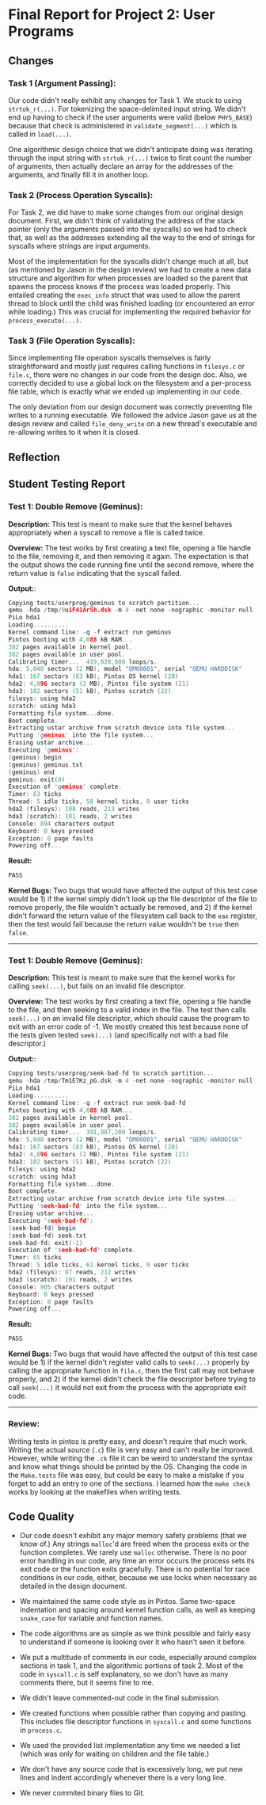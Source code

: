 Final Report for Project 2: User Programs
=========================================

## Changes

### Task 1 (Argument Passing):

Our code didn't really exhibit any changes for Task 1.  We stuck to using `strtok_r(...)`.  For tokenizing the space-delimited input string.  We didn't end up having to check if the user arguments were valid (below `PHYS_BASE`) because that check is administered in `validate_segment(...)` which is called in `load(...)`.

One algorithmic design choice that we didn't anticipate doing was iterating through the input string with `strtok_r(...)` twice to first count the number of arguments, then actually declare an array for the addresses of the arguments, and finally fill it in another loop.

### Task 2 (Process Operation Syscalls):

For Task 2, we did have to make some changes from our original design document.  First, we didn't think of validating the address of the stack pointer (only the arguments passed into the syscalls) so we had to check that, as well as the addresses extending all the way to the end of strings for syscalls where strings are input arguments.

Most of the implementation for the syscalls didn't change much at all, but (as mentioned by Jason in the design review) we had to create a new data structure and algorithm for when processes are loaded so the parent that spawns the process knows if the process was loaded properly.  This entailed creating the `exec_info` struct that was used to allow the parent thread to block until the child was finished loading (or encountered an error while loading.) This was crucial for implementing the required behavior for `process_execute(...)`.

### Task 3 (File Operation Syscalls):

Since implementing file operation syscalls themselves is fairly straightforward and mostly just requires calling functions in `filesys.c` or `file.c`, there were no changes in our code from the design doc.  Also, we correctly decided to use a global lock on the filesystem and a per-process file table, which is exactly what we ended up implementing in our code.

The only deviation from our design document was correctly preventing file writes to a running executable.  We followed the advice Jason gave us at the design review and called `file_deny_write` on a new thread's executable and re-allowing writes to it when it is closed.

## Reflection


## Student Testing Report

### Test 1: Double Remove (Geminus):

**Description:** This test is meant to make sure that the kernel behaves appropriately when a syscall to remove a file is called twice. 

**Overview:** The test works by first creating a text file, opening a file handle to the file, removing it, and then removing it again.  The expectation is that the output shows the code running fine until the second remove, where the return value is `false` indicating that the syscall failed.

**Output:**:
```C
Copying tests/userprog/geminus to scratch partition...
qemu -hda /tmp/0uiF41ArSh.dsk -m 4 -net none -nographic -monitor null
PiLo hda1
Loading..........
Kernel command line: -q -f extract run geminus
Pintos booting with 4,088 kB RAM...
382 pages available in kernel pool.
382 pages available in user pool.
Calibrating timer...  419,020,800 loops/s.
hda: 5,040 sectors (2 MB), model "QM00001", serial "QEMU HARDDISK"
hda1: 167 sectors (83 kB), Pintos OS kernel (20)
hda2: 4,096 sectors (2 MB), Pintos file system (21)
hda3: 102 sectors (51 kB), Pintos scratch (22)
filesys: using hda2
scratch: using hda3
Formatting file system...done.
Boot complete.
Extracting ustar archive from scratch device into file system...
Putting 'geminus' into the file system...
Erasing ustar archive...
Executing 'geminus':
(geminus) begin
(geminus) geminus.txt
(geminus) end
geminus: exit(0)
Execution of 'geminus' complete.
Timer: 63 ticks
Thread: 5 idle ticks, 58 kernel ticks, 0 user ticks
hda2 (filesys): 108 reads, 213 writes
hda3 (scratch): 101 reads, 2 writes
Console: 894 characters output
Keyboard: 0 keys pressed
Exception: 0 page faults
Powering off...
```

**Result:**
```C
PASS
```

**Kernel Bugs:** Two bugs that would have affected the output of this test case would be 1) if the kernel simply didn't look up the file descriptor of the file to remove properly, the file wouldn't actually be removed, and 2) if the kernel didn't forward the return value of the filesystem call back to the `eax` register, then the test would fail because the return value wouldn't be `true` then `false`.

---

### Test 1: Double Remove (Geminus):

**Description:** This test is meant to make sure that the kernel works for calling `seek(...)`, but fails on an invalid file descriptor. 

**Overview:** The test works by first creating a text file, opening a file handle to the file, and then seeking to a valid index in the file. The test then calls `seek(...)` on an invalid file descriptor, which should cause the program to exit with an error code of -1.  We mostly created this test because none of the tests given tested `seek(...)` (and specifically not with a bad file descriptor.)

**Output:**:
```C
Copying tests/userprog/seek-bad-fd to scratch partition...
qemu -hda /tmp/Tm1E7Kz_pG.dsk -m 4 -net none -nographic -monitor null
PiLo hda1
Loading..........
Kernel command line: -q -f extract run seek-bad-fd
Pintos booting with 4,088 kB RAM...
382 pages available in kernel pool.
382 pages available in user pool.
Calibrating timer...  391,987,200 loops/s.
hda: 5,040 sectors (2 MB), model "QM00001", serial "QEMU HARDDISK"
hda1: 167 sectors (83 kB), Pintos OS kernel (20)
hda2: 4,096 sectors (2 MB), Pintos file system (21)
hda3: 102 sectors (51 kB), Pintos scratch (22)
filesys: using hda2
scratch: using hda3
Formatting file system...done.
Boot complete.
Extracting ustar archive from scratch device into file system...
Putting 'seek-bad-fd' into the file system...
Erasing ustar archive...
Executing 'seek-bad-fd':
(seek-bad-fd) begin
(seek-bad-fd) seek.txt
seek-bad-fd: exit(-1)
Execution of 'seek-bad-fd' complete.
Timer: 65 ticks
Thread: 5 idle ticks, 61 kernel ticks, 0 user ticks
hda2 (filesys): 87 reads, 212 writes
hda3 (scratch): 101 reads, 2 writes
Console: 905 characters output
Keyboard: 0 keys pressed
Exception: 0 page faults
Powering off...
```

**Result:**
```C
PASS
```

**Kernel Bugs:** Two bugs that would have affected the output of this test case would be 1) if the kernel didn't register valid calls to `seek(...)` properly by calling the appropriate function in `file.c`, then the first call may not behave properly, and 2) if the kernel didn't check the file descriptor before trying to call `seek(...)` it would not exit from the process with the appropriate exit code.

---

### Review:

Writing tests in pintos is pretty easy, and doesn't require that much work.  Writing the actual source (`.c`) file is very easy and can't really be improved.  However, while writing the `.ck` file it can be weird to understand the syntax and know what things should be printed by the OS.  Changing the code in the `Make.tests` file was easy, but could be easy to make a mistake if you forget to add an entry to one of the sections.  I learned how the `make check` works by looking at the makefiles when writing tests.

## Code Quality

* Our code doesn't exhibit any major memory safety problems (that we know of.)  Any strings `malloc`'d are freed when the process exits or the function completes.  We rarely use `malloc` otherwise.  There is no poor error handling in our code, any time an error occurs the process sets its exit code or the function exits gracefully.  There is no potential for race conditions in our code, either, because we use locks when necessary as detailed in the design document.

* We maintained the same code style as in Pintos.  Same two-space indentation and spacing around kernel function calls, as well as keeping `snake_case` for variable and function names.

* The code algorithms are as simple as we think possible and fairly easy to understand if someone is looking over it who hasn't seen it before.

* We put a multitude of comments in our code, especially around complex sections in task 1, and the algorithmic portions of task 2.  Most of the code in `syscall.c` is self explanatory, so we don't have as many comments there, but it seems fine to me.

* We didn't leave commented-out code in the final submission.

* We created functions when possible rather than copying and pasting.  This includes file descriptor functions in `syscall.c` and some functions in `process.c`.

* We used the provided list implementation any time we needed a list (which was only for waiting on children and the file table.)

* We don't have any source code that is excessively long, we put new lines and indent accordingly whenever there is a very long line.

* We never commited binary files to Git.

